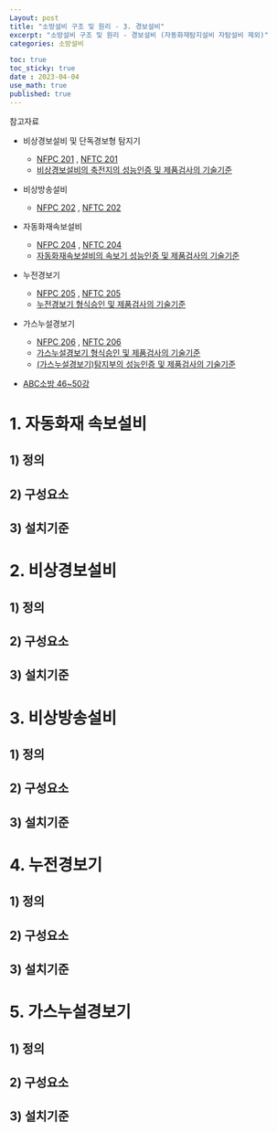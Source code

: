 ```yaml
---
Layout: post
title: "소방설비 구조 및 원리 - 3. 경보설비"
excerpt: "소방설비 구조 및 원리 - 경보설비 (자동화재탐지설비 자탐설비 제외)"
categories: 소방설비

toc: true
toc_sticky: true
date : 2023-04-04
use_math: true
published: true
---
```


참고자료
- 비상경보설비 및 단독경보형 탐지기 
  - [NFPC 201](https://www.law.go.kr/LSW/admRulInfoP.do?admRulSeq=2100000216112) , [NFTC 201](https://www.law.go.kr/LSW/admRulInfoP.do?admRulSeq=2100000216259)
  - [비상경보설비의 축전지의 성능인증 및 제품검사의 기술기준](https://www.law.go.kr/LSW/admRulInfoP.do?admRulSeq=2100000215678) 
- 비상방송설비
  - [NFPC 202](https://www.law.go.kr/LSW/admRulInfoP.do?admRulSeq=2100000219011) , [NFTC 202](https://www.law.go.kr/LSW/admRulInfoP.do?admRulSeq=2100000219020)
- 자동화재속보설비
  - [NFPC 204](https://www.law.go.kr/LSW/admRulInfoP.do?admRulSeq=2100000216129) , [NFTC 204](https://www.law.go.kr/LSW/admRulInfoP.do?admRulSeq=2100000216262)
  - [자동화재속보설비의 속보기 성능인증 및 제품검사의 기술기준](https://www.law.go.kr/LSW/admRulInfoP.do?admRulSeq=2100000215748)
- 누전경보기
  - [NFPC 205](https://www.law.go.kr/LSW/admRulInfoP.do?admRulSeq=2100000216102) , [NFTC 205](https://www.law.go.kr/LSW/admRulInfoP.do?admRulSeq=2100000216263)
  - [누전경보기 형식승인 및 제품검사의 기술기준](https://www.law.go.kr/LSW/admRulInfoP.do?admRulSeq=2100000215631)
- 가스누설경보기
  - [NFPC 206](https://www.law.go.kr/LSW/admRulInfoP.do?admRulSeq=2100000216098) , [NFTC 206](https://www.law.go.kr/LSW/admRulInfoP.do?admRulSeq=2100000216264)
  - [가스누설경보기 형식승인 및 제품검사의 기술기준](https://www.law.go.kr/LSW/admRulInfoP.do?admRulSeq=2100000215620)
  - [(가스누설경보기)탐지부의 성능인증 및 제품검사의 기술기준](https://www.law.go.kr/LSW/admRulInfoP.do?admRulSeq=2100000215752)

- [ABC소방 46~50강](https://www.youtube.com/watch?v=Rg2W_bhV0z0&list=PLTm81d11K2w39f5Sy-dtZ5LG_BQKPyY9K&index=47)

# 1. 자동화재 속보설비

## 1) 정의

## 2) 구성요소

## 3) 설치기준

# 2. 비상경보설비

## 1) 정의

## 2) 구성요소

## 3) 설치기준

# 3. 비상방송설비

## 1) 정의

## 2) 구성요소

## 3) 설치기준

# 4. 누전경보기

## 1) 정의

## 2) 구성요소

## 3) 설치기준

# 5. 가스누설경보기

## 1) 정의

## 2) 구성요소

## 3) 설치기준
